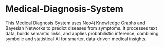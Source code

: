# Medical-Diagnosis-System
This Medical Diagnosis System uses Neo4j Knowledge Graphs and Bayesian Networks to predict diseases from symptoms. It processes text data, builds semantic links, and applies probabilistic inference, combining symbolic and statistical AI for smarter, data-driven medical insights.
